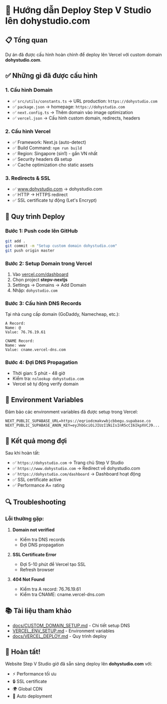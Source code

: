 # 🚀 Hướng dẫn Deploy Step V Studio lên dohystudio.com

## 📋 Tổng quan

Dự án đã được cấu hình hoàn chỉnh để deploy lên Vercel với custom domain **dohystudio.com**.

## ✅ Những gì đã được cấu hình

### 1. **Cấu hình Domain**
- ✅ `src/utils/constants.ts` → URL production: `https://dohystudio.com`
- ✅ `package.json` → homepage: `https://dohystudio.com`
- ✅ `next.config.ts` → Thêm domain vào image optimization
- ✅ `vercel.json` → Cấu hình custom domain, redirects, headers

### 2. **Cấu hình Vercel**
- ✅ Framework: Next.js (auto-detect)
- ✅ Build Command: `npm run build`
- ✅ Region: Singapore (sin1) - gần VN nhất
- ✅ Security headers đã setup
- ✅ Cache optimization cho static assets

### 3. **Redirects & SSL**
- ✅ www.dohystudio.com → dohystudio.com
- ✅ HTTP → HTTPS redirect
- ✅ SSL certificate tự động (Let's Encrypt)

## 🚀 Quy trình Deploy

### Bước 1: Push code lên GitHub
```bash
git add .
git commit -m "Setup custom domain dohystudio.com"
git push origin master
```

### Bước 2: Setup Domain trong Vercel
1. Vào [vercel.com/dashboard](https://vercel.com/dashboard)
2. Chọn project **stepv-nextjs**
3. Settings → Domains → Add Domain
4. Nhập: `dohystudio.com`

### Bước 3: Cấu hình DNS Records
Tại nhà cung cấp domain (GoDaddy, Namecheap, etc.):

```
A Record:
Name: @
Value: 76.76.19.61

CNAME Record:
Name: www
Value: cname.vercel-dns.com
```

### Bước 4: Đợi DNS Propagation
- Thời gian: 5 phút - 48 giờ
- Kiểm tra: `nslookup dohystudio.com`
- Vercel sẽ tự động verify domain

## 🔧 Environment Variables

Đảm bảo các environment variables đã được setup trong Vercel:

```
NEXT_PUBLIC_SUPABASE_URL=https://eqriodcmakvwbjcbbegu.supabase.co
NEXT_PUBLIC_SUPABASE_ANON_KEY=eyJhbGciOiJIUzI1NiIsInR5cCI6IkpXVCJ9...
```

## 🎯 Kết quả mong đợi

Sau khi hoàn tất:
- ✅ `https://dohystudio.com` → Trang chủ Step V Studio
- ✅ `https://www.dohystudio.com` → Redirect về dohystudio.com
- ✅ `https://dohystudio.com/dashboard` → Dashboard hoạt động
- ✅ SSL certificate active
- ✅ Performance A+ rating

## 🔍 Troubleshooting

### Lỗi thường gặp:

1. **Domain not verified**
   - Kiểm tra DNS records
   - Đợi DNS propagation

2. **SSL Certificate Error**
   - Đợi 5-10 phút để Vercel tạo SSL
   - Refresh browser

3. **404 Not Found**
   - Kiểm tra A record: 76.76.19.61
   - Kiểm tra CNAME: cname.vercel-dns.com

## 📚 Tài liệu tham khảo

- [docs/CUSTOM_DOMAIN_SETUP.md](docs/CUSTOM_DOMAIN_SETUP.md) - Chi tiết setup DNS
- [VERCEL_ENV_SETUP.md](VERCEL_ENV_SETUP.md) - Environment variables
- [docs/VERCEL_DEPLOY.md](docs/VERCEL_DEPLOY.md) - Quy trình deploy

## 🎉 Hoàn tất!

Website Step V Studio giờ đã sẵn sàng deploy lên **dohystudio.com** với:
- ⚡ Performance tối ưu
- 🔒 SSL certificate
- 🌍 Global CDN
- 🚀 Auto deployment
